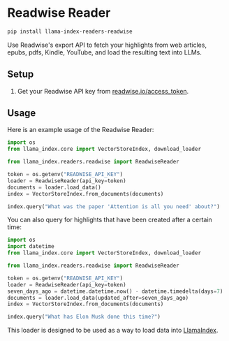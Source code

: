 # Readwise Reader

```bash
pip install llama-index-readers-readwise
```

Use Readwise's export API to fetch your highlights from web articles, epubs, pdfs, Kindle, YouTube, and load the resulting text into LLMs.

## Setup

1. Get your Readwise API key from [readwise.io/access_token](https://readwise.io/access_token).

## Usage

Here is an example usage of the Readwise Reader:

```python
import os
from llama_index.core import VectorStoreIndex, download_loader

from llama_index.readers.readwise import ReadwiseReader

token = os.getenv("READWISE_API_KEY")
loader = ReadwiseReader(api_key=token)
documents = loader.load_data()
index = VectorStoreIndex.from_documents(documents)

index.query("What was the paper 'Attention is all you need' about?")
```

You can also query for highlights that have been created after a certain time:

```python
import os
import datetime
from llama_index.core import VectorStoreIndex, download_loader

from llama_index.readers.readwise import ReadwiseReader

token = os.getenv("READWISE_API_KEY")
loader = ReadwiseReader(api_key=token)
seven_days_ago = datetime.datetime.now() - datetime.timedelta(days=7)
documents = loader.load_data(updated_after=seven_days_ago)
index = VectorStoreIndex.from_documents(documents)

index.query("What has Elon Musk done this time?")
```

This loader is designed to be used as a way to load data into [LlamaIndex](https://github.com/run-llama/llama_index/).
